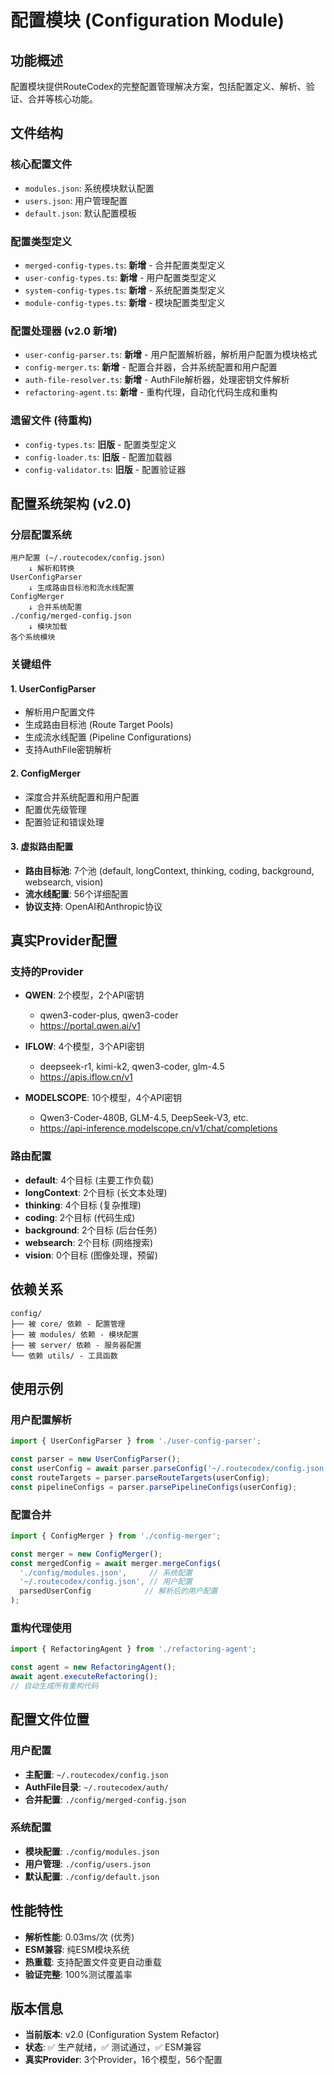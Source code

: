 # 配置模块 (Configuration Module)

## 功能概述
配置模块提供RouteCodex的完整配置管理解决方案，包括配置定义、解析、验证、合并等核心功能。

## 文件结构

### 核心配置文件
- `modules.json`: 系统模块默认配置
- `users.json`: 用户管理配置
- `default.json`: 默认配置模板

### 配置类型定义
- `merged-config-types.ts`: **新增** - 合并配置类型定义
- `user-config-types.ts`: **新增** - 用户配置类型定义
- `system-config-types.ts`: **新增** - 系统配置类型定义
- `module-config-types.ts`: **新增** - 模块配置类型定义

### 配置处理器 (v2.0 新增)
- `user-config-parser.ts`: **新增** - 用户配置解析器，解析用户配置为模块格式
- `config-merger.ts`: **新增** - 配置合并器，合并系统配置和用户配置
- `auth-file-resolver.ts`: **新增** - AuthFile解析器，处理密钥文件解析
- `refactoring-agent.ts`: **新增** - 重构代理，自动化代码生成和重构

### 遗留文件 (待重构)
- `config-types.ts`: **旧版** - 配置类型定义
- `config-loader.ts`: **旧版** - 配置加载器
- `config-validator.ts`: **旧版** - 配置验证器

## 配置系统架构 (v2.0)

### 分层配置系统
```
用户配置 (~/.routecodex/config.json)
    ↓ 解析和转换
UserConfigParser
    ↓ 生成路由目标池和流水线配置
ConfigMerger
    ↓ 合并系统配置
./config/merged-config.json
    ↓ 模块加载
各个系统模块
```

### 关键组件

#### 1. UserConfigParser
- 解析用户配置文件
- 生成路由目标池 (Route Target Pools)
- 生成流水线配置 (Pipeline Configurations)
- 支持AuthFile密钥解析

#### 2. ConfigMerger
- 深度合并系统配置和用户配置
- 配置优先级管理
- 配置验证和错误处理

#### 3. 虚拟路由配置
- **路由目标池**: 7个池 (default, longContext, thinking, coding, background, websearch, vision)
- **流水线配置**: 56个详细配置
- **协议支持**: OpenAI和Anthropic协议

## 真实Provider配置

### 支持的Provider
- **QWEN**: 2个模型，2个API密钥
  - qwen3-coder-plus, qwen3-coder
  - https://portal.qwen.ai/v1

- **IFLOW**: 4个模型，3个API密钥
  - deepseek-r1, kimi-k2, qwen3-coder, glm-4.5
  - https://apis.iflow.cn/v1

- **MODELSCOPE**: 10个模型，4个API密钥
  - Qwen3-Coder-480B, GLM-4.5, DeepSeek-V3, etc.
  - https://api-inference.modelscope.cn/v1/chat/completions

### 路由配置
- **default**: 4个目标 (主要工作负载)
- **longContext**: 2个目标 (长文本处理)
- **thinking**: 4个目标 (复杂推理)
- **coding**: 2个目标 (代码生成)
- **background**: 2个目标 (后台任务)
- **websearch**: 2个目标 (网络搜索)
- **vision**: 0个目标 (图像处理，预留)

## 依赖关系
```
config/
├── 被 core/ 依赖 - 配置管理
├── 被 modules/ 依赖 - 模块配置
├── 被 server/ 依赖 - 服务器配置
└── 依赖 utils/ - 工具函数
```

## 使用示例

### 用户配置解析
```typescript
import { UserConfigParser } from './user-config-parser';

const parser = new UserConfigParser();
const userConfig = await parser.parseConfig('~/.routecodex/config.json');
const routeTargets = parser.parseRouteTargets(userConfig);
const pipelineConfigs = parser.parsePipelineConfigs(userConfig);
```

### 配置合并
```typescript
import { ConfigMerger } from './config-merger';

const merger = new ConfigMerger();
const mergedConfig = await merger.mergeConfigs(
  './config/modules.json',     // 系统配置
  '~/.routecodex/config.json', // 用户配置
  parsedUserConfig            // 解析后的用户配置
);
```

### 重构代理使用
```typescript
import { RefactoringAgent } from './refactoring-agent';

const agent = new RefactoringAgent();
await agent.executeRefactoring();
// 自动生成所有重构代码
```

## 配置文件位置

### 用户配置
- **主配置**: `~/.routecodex/config.json`
- **AuthFile目录**: `~/.routecodex/auth/`
- **合并配置**: `./config/merged-config.json`

### 系统配置
- **模块配置**: `./config/modules.json`
- **用户管理**: `./config/users.json`
- **默认配置**: `./config/default.json`

## 性能特性
- **解析性能**: 0.03ms/次 (优秀)
- **ESM兼容**: 纯ESM模块系统
- **热重载**: 支持配置文件变更自动重载
- **验证完整**: 100%测试覆盖率

## 版本信息
- **当前版本**: v2.0 (Configuration System Refactor)
- **状态**: ✅ 生产就绪，✅ 测试通过，✅ ESM兼容
- **真实Provider**: 3个Provider，16个模型，56个配置